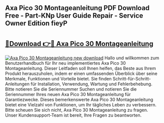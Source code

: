 ## Axa Pico 30 Montageanleitung PDF Download Free - Part-KNp User Guide Repair - Service Owner Edition fieyP

# <h2><a href="http://df6w36k.blite.top/?on=Axa+Pico+30+Montageanleitung">🔗Download 👉🔴 Axa Pico 30 Montageanleitung</a></h2>

[![Axa Pico 30 Montageanleitung new download](https://i.imgur.com/lujVjoI.png)](http://df6w36k.blite.top/?on=Axa+Pico+30+Montageanleitung)
Hallo und willkommen zum Benutzerhandbuch für Ihr neu implementiertes Axa Pico 30 Montageanleitung. Dieser Leitfaden soll Ihnen helfen, das Beste aus Ihrem Produkt herauszuholen, indem er einen umfassenden Überblick über seine Merkmale, Funktionen und Vorteile bietet. Sie finden Schritt-für-Schritt-Anleitungen für Installation, Verwendung, Wartung und Fehlerbehebung. Bitte notieren Sie die Seriennummer Suchen und notieren Sie die Seriennummer Ihres neuen Axa Pico 30 Montageanleitung für Garantiezwecke. Dieses bemerkenswerte Axa Pico 30 Montageanleitung bietet eine Vielzahl von Funktionen, um Ihr tägliches Leben zu verbessern. Bitte scheuen Sie sich nicht, Axa Pico 30 Montageanleitung zu fragen. Unser Kundensupport-Team ist bereit, Ihre Fragen zu beantworten.
